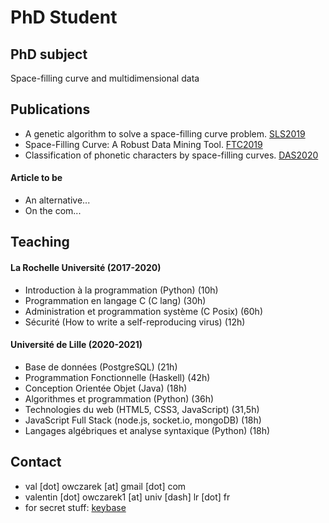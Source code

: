 # PhD Student
## PhD subject
Space-filling curve and multidimensional data

## Publications
- A genetic algorithm to solve a space-filling curve problem. [SLS2019](https://hal.archives-ouvertes.fr/hal-02297854/)
- Space-Filling Curve: A Robust Data Mining Tool. [FTC2019](https://hal.archives-ouvertes.fr/hal-02319253)
- Classification of phonetic characters by space-filling curves. [DAS2020](https://hal.archives-ouvertes.fr/hal-02923691)

#### Article to be
- An alternative...
- On the com...

## Teaching
#### La Rochelle Université (2017-2020)
- Introduction à la programmation (Python) (10h) 
- Programmation en langage C (C lang) (30h)
- Administration et programmation système (C Posix) (60h)
- Sécurité (How to write a self-reproducing virus) (12h)

#### Université de Lille (2020-2021)
- Base de données (PostgreSQL) (21h)
- Programmation Fonctionnelle (Haskell) (42h)
- Conception Orientée Objet (Java) (18h)
- Algorithmes et programmation (Python) (36h)
- Technologies du web (HTML5, CSS3, JavaScript) (31,5h)
- JavaScript Full Stack (node.js, socket.io, mongoDB) (18h)
- Langages algébriques et analyse syntaxique (Python) (18h)

## Contact
  - val [dot] owczarek [at] gmail [dot] com
  - valentin [dot] owczarek1 [at] univ [dash] lr [dot] fr
  - for secret stuff: [keybase](https://keybase.io/zaneck)
